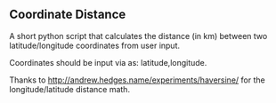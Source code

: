 ## Coordinate Distance
A short python script that calculates the distance (in km) between two latitude/longitude coordinates from user input.

Coordinates should be input via as: latitude,longitude.


Thanks to http://andrew.hedges.name/experiments/haversine/ for the longitude/latitude distance math.